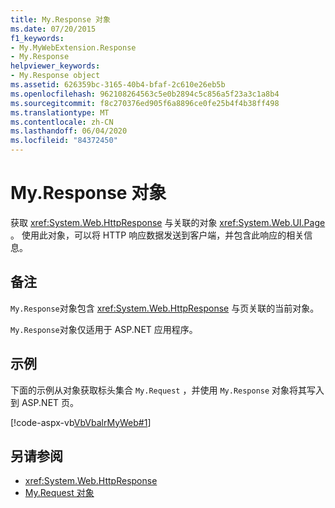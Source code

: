 ```yaml
---
title: My.Response 对象
ms.date: 07/20/2015
f1_keywords:
- My.MyWebExtension.Response
- My.Response
helpviewer_keywords:
- My.Response object
ms.assetid: 626359bc-3165-40b4-bfaf-2c610e26eb5b
ms.openlocfilehash: 962108264563c5e0b2894c5c856a5f23a3c1a8b4
ms.sourcegitcommit: f8c270376ed905f6a8896ce0fe25b4f4b38ff498
ms.translationtype: MT
ms.contentlocale: zh-CN
ms.lasthandoff: 06/04/2020
ms.locfileid: "84372450"
---
```

# <a name="myresponse-object"></a>My.Response 对象
获取 <xref:System.Web.HttpResponse> 与关联的对象 <xref:System.Web.UI.Page> 。 使用此对象，可以将 HTTP 响应数据发送到客户端，并包含此响应的相关信息。  
  
## <a name="remarks"></a>备注  
 `My.Response`对象包含 <xref:System.Web.HttpResponse> 与页关联的当前对象。  
  
 `My.Response`对象仅适用于 ASP.NET 应用程序。  
  
## <a name="example"></a>示例  
 下面的示例从对象获取标头集合 `My.Request` ，并使用 `My.Response` 对象将其写入到 ASP.NET 页。  
  
 [!code-aspx-vb[VbVbalrMyWeb#1](~/samples/snippets/visualbasic/VS_Snippets_VBCSharp/VbVbalrMyWeb/VB/Default.aspx#1)]  
  
## <a name="see-also"></a>另请参阅

- <xref:System.Web.HttpResponse>
- [My.Request 对象](my-request-object.md)
